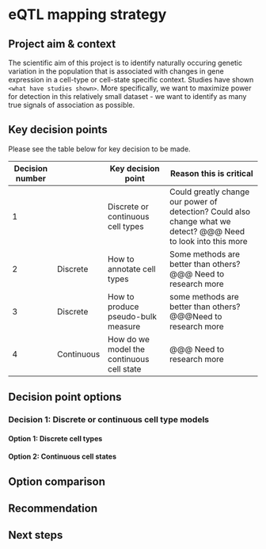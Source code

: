 # eQTL mapping strategy

## Project aim & context

The scientific aim of this project is to identify naturally occuring genetic variation in the population that is associated with changes in gene expression in a cell-type or cell-state specific context. Studies have shown `<what have studies shown>`. More specifically, we want to maximize power for detection in this relatively small dataset - we want to identify as many true signals of association as possible.  

## Key decision points

Please see the table below for key decision to be made. 

|Decision number|| Key decision point | Reason this is critical |
|---|---|---|---|
|1||Discrete or continuous cell types | Could greatly change our power of detection? Could also change what we detect? @@@ Need to look into this more|
|2|Discrete|How to annotate cell types | Some methods are better than others? @@@ Need to research more |
|3|Discrete|How to produce pseudo-bulk measure| some methods are better than others? @@@Need to research more|
|4|Continuous|How do we model the continuous cell state | @@@ Need to research more|

## Decision point options

### Decision 1: Discrete or continuous cell type models

#### Option 1: Discrete cell types

#### Option 2: Continuous cell states



## Option comparison

## Recommendation

## Next steps

